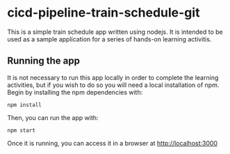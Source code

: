# cicd-pipeline-train-schedule-git

This is a simple train schedule app written using nodejs. It is intended to be used as a sample application for a series of hands-on learning activitis.

## Running the app

It is not necessary to run this app locally in order to complete the learning activities, but if you wish to do so you will need a local installation of npm. Begin by installing the npm dependencies with:

    npm install

Then, you can run the app with:

    npm start

Once it is running, you can access it in a browser at [http://localhost:3000](http://localhost:3000)
